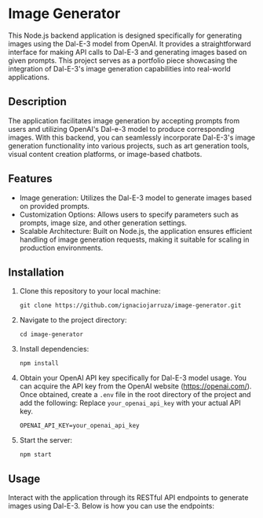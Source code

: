 # Image Generator

This Node.js backend application is designed specifically for generating images using the Dal-E-3 model from OpenAI. It provides a straightforward interface for making API calls to Dal-E-3 and generating images based on given prompts. This project serves as a portfolio piece showcasing the integration of Dal-E-3's image generation capabilities into real-world applications.

## Description

The application facilitates image generation by accepting prompts from users and utilizing OpenAI's Dal-e-3 model to produce corresponding images. With this backend, you can seamlessly incorporate Dal-E-3's image generation functionality into various projects, such as art generation tools, visual content creation platforms, or image-based chatbots.

## Features

- Image generation: Utilizes the Dal-E-3 model to generate images based on provided prompts.
- Customization Options: Allows users to specify parameters such as prompts, image size, and other generation settings.
- Scalable Architecture: Built on Node.js, the application ensures efficient handling of image generation requests, making it suitable for scaling in production environments.

## Installation

1. Clone this repository to your local machine:

   ```
   git clone https://github.com/ignaciojarruza/image-generator.git
   ```

2. Navigate to the project directory:

   ```
   cd image-generator
   ```

3. Install dependencies:

   ```
   npm install
   ```

4. Obtain your OpenAI API key specifically for Dal-E-3 model usage. You can acquire the API key from the OpenAI website (https://openai.com/). Once obtained, create a `.env` file in the root directory of the project and add the following:
   Replace `your_openai_api_key` with your actual API key.

   ```
   OPENAI_API_KEY=your_openai_api_key
   ```

5. Start the server:
   ```
   npm start
   ```

## Usage

Interact with the application through its RESTful API endpoints to generate images using Dal-E-3. Below is how you can use the endpoints:

```

```
